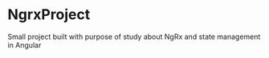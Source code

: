 # NgrxProject

Small project built with purpose of study about NgRx and state management in Angular

